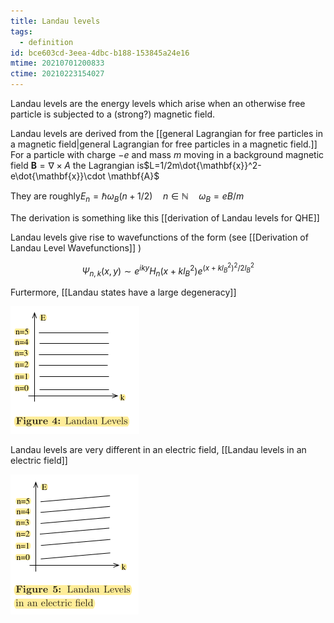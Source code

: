 ```yaml
---
title: Landau levels
tags:
  - definition
id: bce603cd-3eea-4dbc-b188-153845a24e16
mtime: 20210701200833
ctime: 20210223154027
---
```


Landau levels are the energy levels which arise when an otherwise free particle is subjected to a (strong?) magnetic field.

Landau levels are derived from the [[general Lagrangian for free particles in a magnetic field|general Lagrangian for free particles in a magnetic field.]] For a particle with charge $-e$ and mass $m$ moving in a background magnetic field  $\mathbf{B}=\nabla\times A$ the Lagrangian is$L=1/2m\dot{\mathbf{x}}^2-e\dot{\mathbf{x}}\cdot \mathbf{A}$

They are roughly$E_n=\hbar\omega_B(n+1/2)\quad n\in\mathbb{N} \quad \omega_B=eB/m$

The derivation is something like this [[derivation of Landau levels for QHE]]

Landau levels give rise to wavefunctions of the form (see [[Derivation of Landau Level Wavefunctions]] )

$$
\Psi_{n,k}(x,y) \sim e^{iky}H_n(x+kl^2_B)e^{(x+kl^2_B)^2/2l^2_B}
$$

Furtermore, [[Landau states have a large degeneracy]]

![](./media/landaulevels.png)

Landau levels are very different in an electric field, [[Landau levels in an electric field]]

![](./media/landaulevelselectricfield.png)
